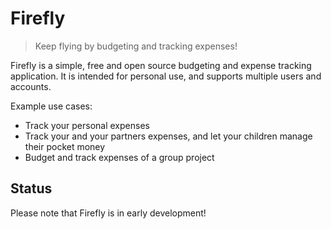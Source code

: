# Firefly

> Keep flying by budgeting and tracking expenses!

Firefly is a simple, free and open source budgeting and expense tracking application. It is intended for personal use, and supports multiple users and accounts.

Example use cases:

- Track your personal expenses
- Track your and your partners expenses, and let your children manage their pocket money
- Budget and track expenses of a group project

## Status

Please note that Firefly is in early development!

